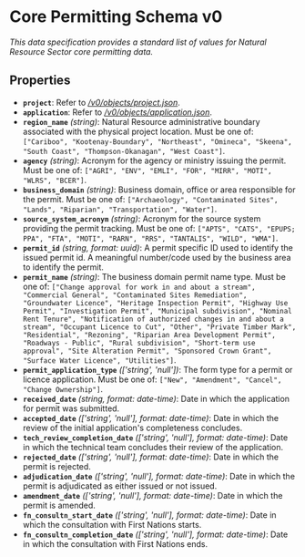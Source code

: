 # Core Permitting Schema v0

*This data specification provides a standard list of values for Natural Resource Sector core permitting data.*

## Properties

- **`project`**: Refer to *[/v0/objects/project.json](#0/objects/project.json)*.
- **`application`**: Refer to *[/v0/objects/application.json](#0/objects/application.json)*.
- **`region_name`** *(string)*: Natural Resource administrative boundary associated with the physical project location. Must be one of: `["Cariboo", "Kootenay-Boundary", "Northeast", "Omineca", "Skeena", "South Coast", "Thompson-Okanagan", "West Coast"]`.
- **`agency`** *(string)*: Acronym for the agency or ministry issuing the permit. Must be one of: `["AGRI", "ENV", "EMLI", "FOR", "MIRR", "MOTI", "WLRS", "BCER"]`.
- **`business_domain`** *(string)*: Business domain, office or area responsible for the permit. Must be one of: `["Archaeology", "Contaminated Sites", "Lands", "Riparian", "Transportation", "Water"]`.
- **`source_system_acronym`** *(string)*: Acronym for the source system providing the permit tracking. Must be one of: `["APTS", "CATS", "EPUPS; PPA", "FTA", "MOTI", "RARN", "RRS", "TANTALIS", "WILD", "WMA"]`.
- **`permit_id`** *(string, format: uuid)*: A permit specific ID used to identify the issued permit id. A meaningful number/code used by the business area to identify the permit.
- **`permit_name`** *(string)*: The business domain permit name type. Must be one of: `["Change approval for work in and about a stream", "Commercial General", "Contaminated Sites Remediation", "Groundwater Licence", "Heritage Inspection Permit", "Highway Use Permit", "Investigation Permit", "Municipal subdivision", "Nominal Rent Tenure", "Notification of authorized changes in and about a stream", "Occupant Licence to Cut", "Other", "Private Timber Mark", "Residential", "Rezoning", "Riparian Area Development Permit", "Roadways - Public", "Rural subdivision", "Short-term use approval", "Site Alteration Permit", "Sponsored Crown Grant", "Surface Water Licence", "Utilities"]`.
- **`permit_application_type`** *(['string', 'null'])*: The form type for a permit or licence application. Must be one of: `["New", "Amendment", "Cancel", "Change Ownership"]`.
- **`received_date`** *(string, format: date-time)*: Date in which the application for permit was submitted.
- **`accepted_date`** *(['string', 'null'], format: date-time)*: Date in which the review of the initial application's completeness concludes.
- **`tech_review_completion_date`** *(['string', 'null'], format: date-time)*: Date in which the technical team concludes their review of the application.
- **`rejected_date`** *(['string', 'null'], format: date-time)*: Date in which the permit is rejected.
- **`adjudication_date`** *(['string', 'null'], format: date-time)*: Date in which the permit is adjudicated as either issued or not issued.
- **`amendment_date`** *(['string', 'null'], format: date-time)*: Date in which the permit is amended.
- **`fn_consultn_start_date`** *(['string', 'null'], format: date-time)*: Date in which the consultation with First Nations starts.
- **`fn_consultn_completion_date`** *(['string', 'null'], format: date-time)*: Date in which the consultation with First Nations ends.
